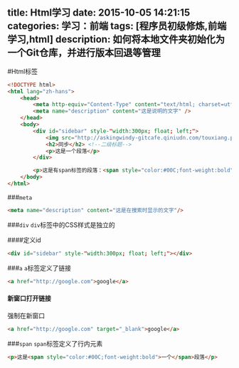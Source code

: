 title: Html学习
date: 2015-10-05 14:21:15
categories: 学习：前端
tags: [程序员初级修炼,前端学习,html]
description: 如何将本地文件夹初始化为一个Git仓库，并进行版本回退等管理
---
#Html标签

```html
<!DOCTYPE html>
<html lang="zh-hans">
	<head>
		<meta http-equiv="Content-Type" content="text/html; charset=utf-8" />
		<meta name="description" content="这是说明的文字" />
	</head>
	<body>
		<div id="sidebar" style-"width:300px; float; left;">
			<img src="http://askingwindy-gitcafe.qiniudn.com/touxiang.png"/> <!--插入图片 -->
			<h2>同步</h2> <!--二级标题-->
			<p>这是一个段落</p>
		</div>

		<p>这是有span标签的段落：<span style="color:#00C;font-weight:bold">一个</span>段落</p>
	</body>
</html>


```

###`meta`
```html
<meta name="description" content="这是在搜索时显示的文字"/>
```

###`div`
`div`标签中的CSS样式是独立的

####定义id

```html
<div id="sidebar" style-"width:300px; float; left;"></div>
```

###`a`
`a`标签定义了链接

```html
<a href="http://google.com">google</a>
```

#### 新窗口打开链接
强制在新窗口 
```html
<a href="http://google.com" target="_blank">google</a>
```

###`span`
`span`标签定义了行内元素
```html
<p>这是<span style="color:#00C;font-weight:bold">一个</span>段落</p>
```